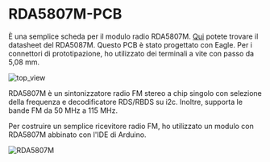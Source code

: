 # RDA5807M-PCB
È una semplice scheda per il modulo radio RDA5807M.
[Qui](http://cxem.net/tuner/files/tuner84_RDA5807M_datasheet_v1.pdf) potete trovare il datasheet del RDA5087M.
Questo PCB è stato progettato con Eagle. 
Per i connettori di prototipazione, ho utilizzato dei terminali a vite con passo da 5,08 mm.

![top_view](https://user-images.githubusercontent.com/41707/129706740-de759b12-3f02-414a-8235-f52fcb1907a2.png)

RDA5807M è un sintonizzatore radio FM stereo a chip singolo con selezione della frequenza e decodificatore RDS/RBDS su i2c. Inoltre, supporta le bande FM da 50 MHz a 115 MHz.

Per costruire un semplice ricevitore radio FM, ho utilizzato un modulo con RDA5807M abbinato con l'IDE di Arduino.

![RDA5807M](https://user-images.githubusercontent.com/41707/129708624-ff584be7-26f5-4e24-96ac-815871eaa49e.jpg)


